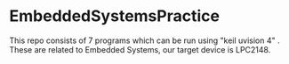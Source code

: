 # EmbeddedSystemsPractice
This repo consists of 7 programs which can be run using "keil uvision 4" . These are related to Embedded Systems, our target device is LPC2148.
